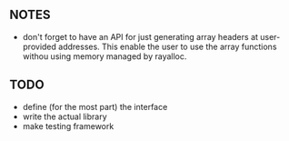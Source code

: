 ## NOTES
- don't forget to have an API for just generating array headers at user-provided addresses. This enable the user to use the array functions withou using memory managed by rayalloc.

## TODO
- define (for the most part) the interface
- write the actual library
- make testing framework